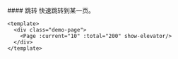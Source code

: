 <cn>
#### 跳转
快速跳转到某一页。
</cn>

```vue
<template>
  <div class="demo-page">
    <Page :current="10" :total="200" show-elevator/>
  </div>
</template>
```